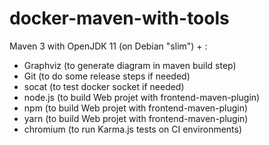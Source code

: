 # docker-maven-with-tools

Maven 3 with OpenJDK 11 (on Debian "slim") + :
* Graphviz (to generate diagram in maven build step)
* Git (to do some release steps if needed)
* socat (to test docker socket if needed)
* node.js (to build Web projet with frontend-maven-plugin)
* npm (to build Web projet with frontend-maven-plugin)
* yarn (to build Web projet with frontend-maven-plugin)
* chromium (to run Karma.js tests on CI environments)
